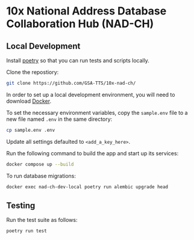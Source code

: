 # 10x National Address Database Collaboration Hub (NAD-CH)

## Local Development

Install [poetry](https://python-poetry.org/docs/#installation) so that you can
run tests and scripts locally.

Clone the repostiory:

```bash
git clone https://github.com/GSA-TTS/10x-nad-ch/
```

In order to set up a local development environment, you will need to download
[Docker](https://www.docker.com/).

To set the necessary environment variables, copy the `sample.env` file to a new
file named `.env` in the same directory:

```bash
cp sample.env .env
```

Update all settings defaulted to `<add_a_key_here>`.

Run the following command to build the app and start up its services:

```bash
docker compose up --build
```

To run database migrations:

```bash
docker exec nad-ch-dev-local poetry run alembic upgrade head
```

## Testing

Run the test suite as follows:

```bash
poetry run test
```
